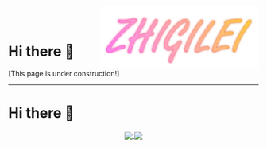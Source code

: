 <img align="right" src="https://raw.githubusercontent.com/vasilzhigilei/Zhigilei/master/assets/images/zhigilei.png">
<br/>
<br/>
<h1>Hi there 👋</h1>

[This page is under construction!]

---

<h1>Hi there 👋</h1>
<p align="center">
  <a href="https://github.com/vasilzhigilei">
    <img align="center" src="https://github-readme-stats.vercel.app/api/top-langs/?username=vasilzhigilei&hide=javascript,html,css&langs_count=9&layout=compact&theme=radical" />
  </a>
  <a href="https://github.com/vasilzhigilei">
    <img align="center" src="https://github-readme-stats.vercel.app/api?username=vasilzhigilei&hide=contribs&theme=radical" />
  </a>
</p>

<!--
**vasilzhigilei/vasilzhigilei** is a ✨ _special_ ✨ repository because its `README.md` (this file) appears on your GitHub profile.

Here are some ideas to get you started:

- 🔭 I’m currently working on ...
- 🌱 I’m currently learning ...
- 👯 I’m looking to collaborate on ...
- 🤔 I’m looking for help with ...
- 💬 Ask me about ...
- 📫 How to reach me: ...
- 😄 Pronouns: ...
- ⚡ Fun fact: ...
-->
